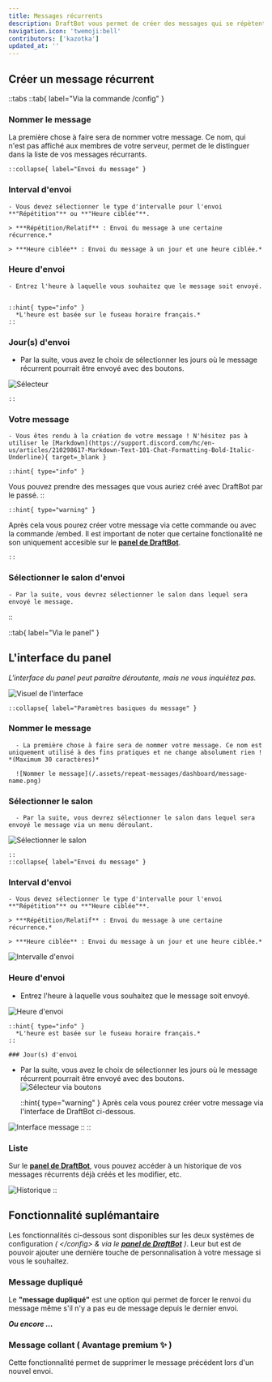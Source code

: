 ```yaml
---
title: Messages récurrents
description: DraftBot vous permet de créer des messages qui se répètent de manière récurrente, avec quelques fonctionnalités supplémentaires.
navigation.icon: 'twemoji:bell'
contributors: ['kazotka']
updated_at: ''
---
```


## Créer un message récurrent

::tabs
  ::tab{ label="Via la commande /config" }

### Nommer le message

La première chose à faire sera de nommer votre message. Ce nom, qui n'est pas affiché aux membres de votre serveur, permet de le distinguer dans la liste de vos messages récurrants.

    ::collapse{ label="Envoi du message" }

### Interval d'envoi

    - Vous devez sélectionner le type d'intervalle pour l'envoi **"Répétition"** ou **"Heure ciblée"**.

    > ***Répétition/Relatif** : Envoi du message à une certaine récurrence.*
    
    > ***Heure ciblée** : Envoi du message à un jour et une heure ciblée.*

### Heure d'envoi

    - Entrez l'heure à laquelle vous souhaitez que le message soit envoyé.
    

    ::hint{ type="info" }
      *L'heure est basée sur le fuseau horaire français.*
    ::

### Jour(s) d'envoi

- Par la suite, vous avez le choix de sélectionner les jours où le message récurrent pourrait être envoyé avec des boutons.

![Sélecteur](/.assets/repeat-messages/menu-deroulant.png)

    ::

### Votre message

    - Vous êtes rendu à la création de votre message ! N'hésitez pas à utiliser le [Markdown](https://support.discord.com/hc/en-us/articles/210298617-Markdown-Text-101-Chat-Formatting-Bold-Italic-Underline){ target=_blank }

    ::hint{ type="info" }
Vous pouvez prendre des messages que vous auriez créé avec DraftBot par le passé.
    ::

    ::hint{ type="warning" }
Après cela vous pourez créer votre message via cette commande ou avec la commande /embed. Il est important de noter que certaine fonctionalité ne son uniquement accesible sur le **[panel de DraftBot](/dashboard/user)**.

    ::

### Sélectionner le salon d'envoi

    - Par la suite, vous devrez sélectionner le salon dans lequel sera envoyé le message.

  ::

  ::tab{ label="Via le panel" }

## L'interface du panel

  *L'interface du panel peut paraitre déroutante, mais ne vous inquiétez pas.*

![Visuel de l'interface](/.assets/repeat-messages/dashboard/dashboard-repeat-message.png)

    ::collapse{ label="Paramètres basiques du message" }

### Nommer le message

      - La première chose à faire sera de nommer votre message. Ce nom est uniquement utilisé à des fins pratiques et ne change absolument rien ! *(Maximum 30 caractères)*

      ![Nommer le message](/.assets/repeat-messages/dashboard/message-name.png)

### Sélectionner le salon

      - Par la suite, vous devrez sélectionner le salon dans lequel sera envoyé le message via un menu déroulant.
![Sélectionner le salon](/.assets/repeat-messages/dashboard/view_channel_selector.png)

    ::
    ::collapse{ label="Envoi du message" }

### Interval d'envoi

    - Vous devez sélectionner le type d'intervalle pour l'envoi **"Répétition"** ou **"Heure ciblée"**.

    > ***Répétition/Relatif** : Envoi du message à une certaine récurrence.*
    
    > ***Heure ciblée** : Envoi du message à un jour et une heure ciblée.*

![Intervalle d'envoi](/.assets/repeat-messages/dashboard/view_interval_selector.png)

### Heure d'envoi

  - Entrez l'heure à laquelle vous souhaitez que le message soit envoyé.

  ![Heure d'envoi](/.assets/repeat-messages/dashboard/view_hour_selector.png)

    ::hint{ type="info" }
      *L'heure est basée sur le fuseau horaire français.*
    ::

    ### Jour(s) d'envoi
- Par la suite, vous avez le choix de sélectionner les jours où le message récurrent pourrait être envoyé avec des boutons.
![Sélecteur via boutons](/.assets/repeat-messages/dashboard/days-selector.png)

  ::hint{ type="warning" }
Après cela vous pourez créer votre message via l'interface de DraftBot ci-dessous.

![Interface message](/.assets/repeat-messages/dashboard/view_dashboard_message.png)
  ::
    ::

### Liste

Sur le **[panel de DraftBot](/dashboard/user)**, vous pouvez accéder à un historique de vos messages récurrents déjà créés et les modifier, etc.

![Historique](/.assets/repeat-messages/dashboard/view_list.png)
::

## Fonctionnalité suplémantaire

Les fonctionnalités ci-dessous sont disponibles sur les deux systèmes de configuration *( \</config> & via le **[panel de DraftBot](/dashboard/user)** )*. Leur but est de pouvoir ajouter une dernière touche de personnalisation à votre message si vous le souhaitez.

### Message dupliqué

Le **"message dupliqué"** est une option qui permet de forcer le renvoi du message même s'il n'y a pas eu de message depuis le dernier envoi.

***Ou encore ...***

### Message collant ( Avantage premium ✨ )

Cette fonctionnalité permet de supprimer le message précédent lors d'un nouvel envoi.
